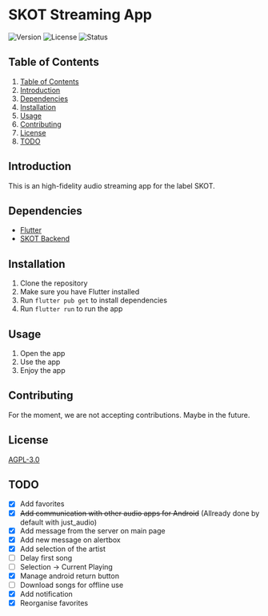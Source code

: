 # SKOT Streaming App
<img src="https://img.shields.io/badge/Version-0.0.1-blue.svg" alt="Version">
<img src="https://img.shields.io/badge/License-AGPL--3.0-blue.svg" alt="License">
<img src="https://img.shields.io/badge/Status-Active-green.svg" alt="Status">

## Table of Contents
1. [Table of Contents](#table-of-contents)
2. [Introduction](#introduction)
3. [Dependencies](#dependencies)
4. [Installation](#installation)
5. [Usage](#usage)
6. [Contributing](#contributing)
7. [License](#license)
8. [TODO](#todo)

## Introduction
This is an high-fidelity audio streaming app for the label SKOT.

## Dependencies
- [Flutter](https://flutter.dev/docs/get-started/install)
- [SKOT Backend](https://github.com/LosKeeper/skot_backend)

## Installation
1. Clone the repository
2. Make sure you have Flutter installed
3. Run `flutter pub get` to install dependencies
4. Run `flutter run` to run the app

## Usage
1. Open the app
2. Use the app
3. Enjoy the app

## Contributing
For the moment, we are not accepting contributions. Maybe in the future.

## License
[AGPL-3.0](https://www.gnu.org/licenses/agpl-3.0.en.html)

## TODO
- [x] Add favorites
- [x] ~~Add communication with other audio apps for Android~~ (Allready done by default with just_audio)
- [x] Add message from the server on main page
- [x] Add new message on alertbox
- [x] Add selection of the artist
- [ ] Delay first song
- [ ] Selection -> Current Playing
- [x] Manage android return button
- [ ] Download songs for offline use
- [x] Add notification
- [x] Reorganise favorites